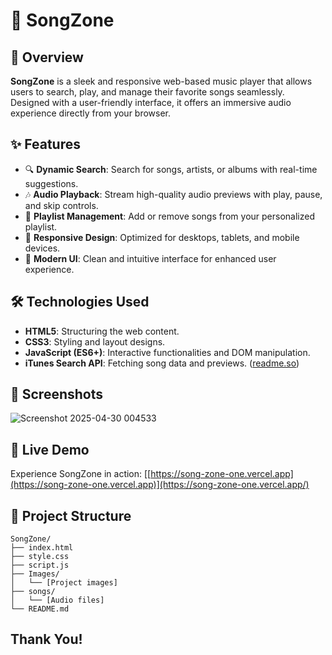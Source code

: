 # 🎵 SongZone

## 🚀 Overview

**SongZone** is a sleek and responsive web-based music player that allows users to search, play, and manage their favorite songs seamlessly. Designed with a user-friendly interface, it offers an immersive audio experience directly from your browser.

## ✨ Features

- 🔍 **Dynamic Search**: Search for songs, artists, or albums with real-time suggestions.
- 🎶 **Audio Playback**: Stream high-quality audio previews with play, pause, and skip controls.
- 📂 **Playlist Management**: Add or remove songs from your personalized playlist.
- 📱 **Responsive Design**: Optimized for desktops, tablets, and mobile devices.
- 🎨 **Modern UI**: Clean and intuitive interface for enhanced user experience.

## 🛠️ Technologies Used

- **HTML5**: Structuring the web content.
- **CSS3**: Styling and layout designs.
- **JavaScript (ES6+)**: Interactive functionalities and DOM manipulation.
- **iTunes Search API**: Fetching song data and previews. ([readme.so](https://readme.so/?utm_source=chatgpt.com))

## 📸 Screenshots

![Screenshot 2025-04-30 004533](https://github.com/user-attachments/assets/b5fc1deb-ee3e-4a7f-b596-3a2ca709c2c2)


## 🔗 Live Demo

Experience SongZone in action: [[https://song-zone-one.vercel.app](https://song-zone-one.vercel.app)](https://song-zone-one.vercel.app/)

## 📁 Project Structure

```
SongZone/
├── index.html
├── style.css
├── script.js
├── Images/
│   └── [Project images]
├── songs/
│   └── [Audio files]
└── README.md
```
## Thank You!
